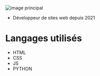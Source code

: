 <!-- ### Hi there 👋 -->
![image principal](https://media.discordapp.net/attachments/803923653729189890/917085361186951198/unknown.png)

* Développeur de sites web depuis 2021

# Langages utilisés
* HTML
* CSS
* JS
* PYTHON

<!--
**AyCoding/AyCoding** is a ✨ _special_ ✨ repository because its `README.md` (this file) appears on your GitHub profile.

Here are some ideas to get you started:

- 🔭 I’m currently working on ...
- 🌱 I’m currently learning ...
- 👯 I’m looking to collaborate on ...
- 🤔 I’m looking for help with ...
- 💬 Ask me about ...
- 📫 How to reach me: ...
- 😄 Pronouns: ...
- ⚡ Fun fact: ...
-->
